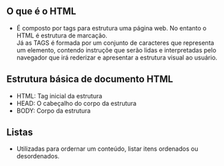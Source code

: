 ## O que é o HTML

- É composto por tags para estrutura uma página web. No entanto o HTML é estrutura de marcação.<br>
Já as TAGS é formada por um conjunto de caracteres que representa um elemento, contendo instruçõe que serão 
lidas e interpretadas pelo navegador que irá rederizar e apresentar a estrutura visual ao usuário.

## Estrutura básica de documento HTML

- HTML: Tag inicial da estrutura
- HEAD: O cabeçalho do corpo da estrutura
- BODY: Corpo da estrutura

## Listas
- Utilizadas para ordernar um conteúdo, listar itens ordenados ou desordenados.